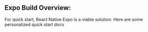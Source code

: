 ## Expo Build Overview:
For quick start, React Native Expo is a viable solution. Here are some personalized quick start docs